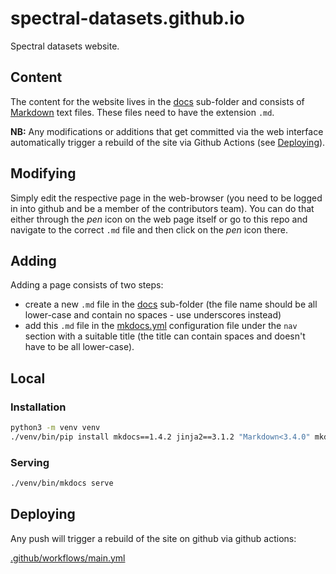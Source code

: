 # spectral-datasets.github.io
Spectral datasets website.

## Content

The content for the website lives in the [docs](docs) sub-folder and consists
of [Markdown](https://github.github.com/gfm/) text files. These files need
to have the extension `.md`.

**NB:** Any modifications or additions that get committed via the web interface
automatically trigger a rebuild of the site via Github Actions (see 
[Deploying](#deploying)).

## Modifying

Simply edit the respective page in the web-browser (you need to be logged in 
into github and be a member of the contributors team). You can do that either
through the *pen* icon on the web page itself or go to this repo and navigate
to the correct `.md` file and then click on the *pen* icon there.

## Adding

Adding a page consists of two steps:

* create a new `.md` file in the [docs](docs) sub-folder (the file name should 
  be all lower-case and contain no spaces - use underscores instead)
* add this `.md` file in the [mkdocs.yml](mkdocs.yml) configuration file
  under the `nav` section with a suitable title (the title can contain spaces 
  and doesn't have to be all lower-case).
  

## Local

### Installation

```bash
python3 -m venv venv
./venv/bin/pip install mkdocs==1.4.2 jinja2==3.1.2 "Markdown<3.4.0" mkdocs-table-reader-plugin==1.1.0 mkdocs-material==8.5.10
```

### Serving

```bash
./venv/bin/mkdocs serve
```

## Deploying

Any push will trigger a rebuild of the site on github via github actions:

[.github/workflows/main.yml](.github/workflows/main.yml)
